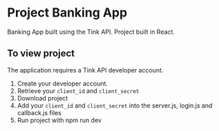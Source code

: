 # Project Banking App

Banking App built using the Tink API. Project built in React. 

## To view project

The application requires a Tink API developer account.
1. Create your developer account.
2. Retrieve your `client_id` and `client_secret`
3. Download project
4. Add your `client_id` and `client_secret` into the server.js, login.js and callback.js files
5. Run project with npm run dev

